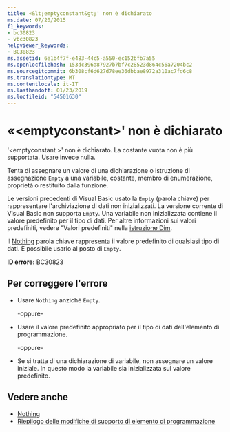 ```yaml
---
title: «&lt;emptyconstant&gt;' non è dichiarato
ms.date: 07/20/2015
f1_keywords:
- bc30823
- vbc30823
helpviewer_keywords:
- BC30823
ms.assetid: 6e1b4f7f-e483-44c5-a550-ec152bfb7a55
ms.openlocfilehash: 153dc396a87927b7bf7c28523d864c56a7204bc2
ms.sourcegitcommit: 6b308cf6d627d78ee36dbbae8972a310ac7fd6c8
ms.translationtype: MT
ms.contentlocale: it-IT
ms.lasthandoff: 01/23/2019
ms.locfileid: "54501630"
---
```

# <a name="ltemptyconstantgt-is-not-declared"></a>«&lt;emptyconstant&gt;' non è dichiarato
'\<emptyconstant >' non è dichiarato. La costante vuota non è più supportata. Usare invece nulla.  
  
 Tenta di assegnare un valore di una dichiarazione o istruzione di assegnazione `Empty` a una variabile, costante, membro di enumerazione, proprietà o restituito dalla funzione.  
  
 Le versioni precedenti di Visual Basic usato la `Empty` (parola chiave) per rappresentare l'archiviazione di dati non inizializzati. La versione corrente di Visual Basic non supporta `Empty`. Una variabile non inizializzata contiene il valore predefinito per il tipo di dati. Per altre informazioni sui valori predefiniti, vedere "Valori predefiniti" nella [istruzione Dim](../../visual-basic/language-reference/statements/dim-statement.md).  
  
 Il [Nothing](../../visual-basic/language-reference/nothing.md) parola chiave rappresenta il valore predefinito di qualsiasi tipo di dati. È possibile usarlo al posto di `Empty`.  
  
 **ID errore:** BC30823  
  
## <a name="to-correct-this-error"></a>Per correggere l'errore  
  
-   Usare `Nothing` anziché `Empty`.  
  
     -oppure-  
  
-   Usare il valore predefinito appropriato per il tipo di dati dell'elemento di programmazione.  
  
     -oppure-  
  
-   Se si tratta di una dichiarazione di variabile, non assegnare un valore iniziale. In questo modo la variabile sia inizializzata sul valore predefinito.  
  
## <a name="see-also"></a>Vedere anche
- [Nothing](../../visual-basic/language-reference/nothing.md)
- [Riepilogo delle modifiche di supporto di elemento di programmazione](https://msdn.microsoft.com/library/0483590a-6309-449c-a2fa-effa26a03b95)
